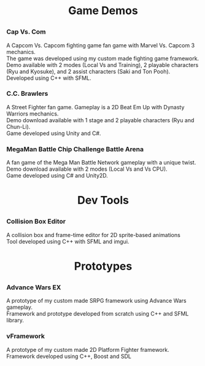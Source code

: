 <h1><p align="center">Game Demos</p></h1>

<h3><a id="project-v" class="anchor" href="https://mvpet.github.io/Project-V/" aria-hidden="true"><span class="octicon octicon-link"></span></a>Cap Vs. Com</h3>
<p>A Capcom Vs. Capcom fighting game fan game with Marvel Vs. Capcom 3 mechanics.<br>
The game was developed using my custom made fighting game framework.<br>
Demo available with 2 modes (Local Vs and Training), 2 playable characters (Ryu and Kyosuke), and 2 assist characters (Saki and Ton Pooh).<br>
Developed using C++ with SFML.</p>
      
<h3><a id="ProjectWW" class="anchor" href="http://mvpet.github.io/ProjectWW/" aria-hidden="true"><span class="octicon octicon-link"></span></a>C.C. Brawlers</h3>
<p>A Street Fighter fan game. Gameplay is a 2D Beat Em Up with Dynasty Warriors mechanics.<br>
Demo download available with 1 stage and 2 playable characters (Ryu and Chun-Li).<br>
Game developed using Unity and C#.</p>

<h3><a id="megaman-battle-chip-challenge-battle-arena" class="anchor" href="http://mvpet.github.io/MMBNNE/" aria-hidden="true"><span class="octicon octicon-link"></span></a>MegaMan Battle Chip Challenge Battle Arena</h3>
<p>A fan game of the Mega Man Battle Network gameplay with a unique twist.<br>
Demo download available with 2 modes (Local Vs and Vs CPU).<br>
Game developed using C# and Unity2D.</p>
      
<h1><p align="center">Dev Tools</p></h1>
        
<h3><a id="collision-editor" class="anchor" href="https://mvpet.github.io/Collision-Box-Editor/" aria-hidden="true"><span class="octicon octicon-link"></span></a>Collision Box Editor</h3>
<p>A collision box and frame-time editor for 2D sprite-based animations<br>
Tool developed using C++ with SFML and imgui.</p>
        
<h1><p align="center">Prototypes</p></h1>
        
<h3><a id="advance-wars-ex" class="anchor" href="http://mvpet.github.io/FEXAW" aria-hidden="true"><span class="octicon octicon-link"></span></a>Advance Wars EX</h3>
<p>A prototype of my custom made SRPG framework using Advance Wars gameplay.<br>
Framework and prototype developed from scratch using C++ and SFML library.</p>
        
<h3><a id="project-gft-and-vengine" class="anchor" href="http://mvpet.github.io/Project-G.F.T/" aria-hidden="true"><span class="octicon octicon-link"></span></a>vFramework</h3>
<p>A prototype of my custom made 2D Platform Fighter framework.<br>
Framework developed using C++, Boost and SDL</p>
      
      
